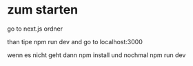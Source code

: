 # zum starten

go to next.js ordner

than tipe npm run dev
and go to localhost:3000

wenn es nicht geht dann npm install
und nochmal npm run dev
